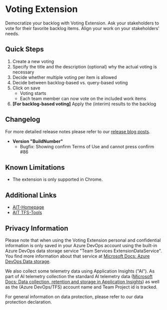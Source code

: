 # Voting Extension

Democratize your backlog with Voting Extension. Ask your stakeholders to vote for their favorite backlog items. Align your work on your stakeholders' needs.

## Quick Steps

1. Create a new voting
2. Specify the title and the description (optional) why the actual voting is necessary
3. Decide whether multiple voting per item is allowed
4. Decide between backlog-based vs. query-based voting
5. Click on save
    - Voting starts
    - Each team member can now vote on the included work items
6. **[For backlog-based voting]** Apply the (interim) results to the backlog

## Changelog

For more detailed release notes please refer to our [release blog posts](https://www.aitgmbh.de/blog/).

- **Version "__BuildNumber__"**
  - Bugfix: Showing confirm Terms of Use and cannot press confirm #86

## Known Limitations

- The extension is only supported in Chrome.

## Additional Links

- [AIT-Homepage](http://www.aitgmbh.de/)
- [AIT TFS-Tools](https://www.aitgmbh.de/downloads/?term=20&orderby=date&order=desc)

## Privacy Information

Please note that when using the Voting Extension personal and confidential information is only saved in your Azure DevOps account using the built-in Azure DevOps data storage service "Team Services ExtensionDataService". You find more information about that service at [Microsoft Docs: Azure DevOps Data storage](https://docs.microsoft.com/en-us/vsts/extend/develop/data-storage?view=vsts).

We also collect some telemetry data using Application Insights ("AI"). As part of AI telemetry collection the standard AI telemetry data ([Microsoft Docs: Data collection, retention and storage in Application Insights](https://docs.microsoft.com/en-us/azure/application-insights/app-insights-data-retention-privacy))
as well as the (Azure DevOps/TFS) account name and Team Project id is tracked.

For general information on data protection, please refer to our data protection declaration.
